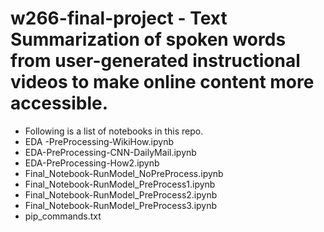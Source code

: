 # w266-final-project - Text Summarization of spoken words from user-generated instructional videos to make online content more accessible. 
 * Following is a list of notebooks in this repo.  
  * EDA -PreProcessing-WikiHow.ipynb
  * EDA-PreProcessing-CNN-DailyMail.ipynb
  * EDA-PreProcessing-How2.ipynb
  * Final_Notebook-RunModel_NoPreProcess.ipynb
  * Final_Notebook-RunModel_PreProcess1.ipynb
  * Final_Notebook-RunModel_PreProcess2.ipynb
  * Final_Notebook-RunModel_PreProcess3.ipynb
  * pip_commands.txt
